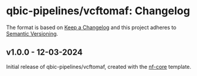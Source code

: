 # qbic-pipelines/vcftomaf: Changelog

The format is based on [Keep a Changelog](https://keepachangelog.com/en/1.0.0/)
and this project adheres to [Semantic Versioning](https://semver.org/spec/v2.0.0.html).

## v1.0.0 - 12-03-2024

Initial release of qbic-pipelines/vcftomaf, created with the [nf-core](https://nf-co.re/) template.
